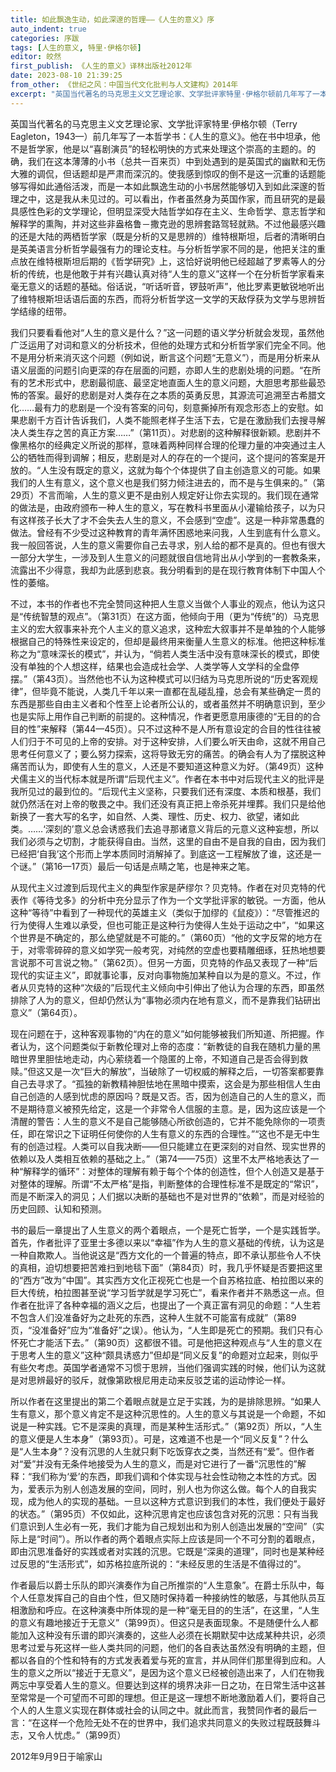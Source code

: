 ```yaml
---
title: 如此飘逸生动，如此深邃的哲理——《人生的意义》序
auto_indent: true
categories: 序跋
tags: [人生的意义, 特里·伊格尔顿]
editor: 皎然
first_publish: 《人生的意义》译林出版社2012年
date: 2023-08-10 21:39:25
from_other: 《世纪之风：中国当代文化批判与人文建构》2014年
excerpt: "英国当代著名的马克思主义文艺理论家、文学批评家特里·伊格尔顿前几年写了一本哲学书：《人生的意义》。他在书中坦承，他不是哲学家，他是以“喜剧演员”的轻松明快的方式来处理这个崇高的主题的。的确，我们在这本薄薄的小书（总共一百来页）中到处遇到的是英国式的幽默和无伤大雅的调侃，但话题却是严肃而深沉的。使我感到惊叹的倒不是这一沉重的话题能够写得如此通俗活泼，而是一本如此飘逸生动的小书居然能够切入到如此深邃的哲理之中，这是我从未见过的。可以看出，作者虽然身为英国作家，而且研究的是最具感性色彩的文学理论，但明显深受大陆哲学如存在主义、生命哲学、意志哲学和解释学的熏陶，并对这些非盎格鲁－撒克逊的思辨套路驾轻就熟。"
---
```

英国当代著名的马克思主义文艺理论家、文学批评家特里·伊格尔顿（Terry Eagleton，1943—）前几年写了一本哲学书：《人生的意义》。他在书中坦承，他不是哲学家，他是以“喜剧演员”的轻松明快的方式来处理这个崇高的主题的。的确，我们在这本薄薄的小书（总共一百来页）中到处遇到的是英国式的幽默和无伤大雅的调侃，但话题却是严肃而深沉的。使我感到惊叹的倒不是这一沉重的话题能够写得如此通俗活泼，而是一本如此飘逸生动的小书居然能够切入到如此深邃的哲理之中，这是我从未见过的。可以看出，作者虽然身为英国作家，而且研究的是最具感性色彩的文学理论，但明显深受大陆哲学如存在主义、生命哲学、意志哲学和解释学的熏陶，并对这些非盎格鲁－撒克逊的思辨套路驾轻就熟。不过他最感兴趣的还是大陆的两栖哲学家（既是分析的又是思辨的）维特根斯坦，后者的清晰明白是英美语言分析哲学最强有力的理论支柱。与分析哲学家不同的是，他把关注的重点放在维特根斯坦后期的《哲学研究》上，这恰好说明他已经超越了罗素等人的分析的传统，也是他敢于并有兴趣认真对待“人生的意义”这样一个在分析哲学家看来毫无意义的话题的基础。俗话说，“听话听音，锣鼓听声”，他比罗素更敏锐地听出了维特根斯坦话语后面的东西，而将分析哲学这一文学的天敌俘获为文学与思辨哲学结缘的纽带。

我们只要看看他对“人生的意义是什么？”这一问题的语义学分析就会发现，虽然他广泛运用了对词和意义的分析技术，但他的处理方式和分析哲学家们完全不同。他不是用分析来消灭这个问题（例如说，断言这个问题“无意义”），而是用分析来从语义层面的问题引向更深的存在层面的问题，亦即人生的悲剧处境的问题。“在所有的艺术形式中，悲剧最彻底、最坚定地直面人生的意义问题，大胆思考那些最恐怖的答案。最好的悲剧是对人类存在之本质的英勇反思，其源流可追溯至古希腊文化……最有力的悲剧是一个没有答案的问句，刻意撕掉所有观念形态上的安慰。如果悲剧千方百计告诉我们，人类不能照老样子生活下去，它是在激励我们去搜寻解决人类生存之苦的真正方案……”（第11页）。对悲剧的这种解释很新颖。悲剧并不像黑格尔的经典定义所说的那样，意味着两种同样合理的伦理力量的冲突通过主人公的牺牲而得到调解；相反，悲剧是对人的存在的一个提问，这个提问的答案是开放的。“人生没有既定的意义，这就为每个个体提供了自主创造意义的可能。如果我们的人生有意义，这个意义也是我们努力倾注进去的，而不是与生俱来的。”（第29页）不言而喻，人生的意义更不是由别人规定好让你去实现的。我们现在通常的做法是，由政府颁布一种人生的意义，写在教科书里面从小灌输给孩子，以为只有这样孩子长大了才不会失去人生的意义，不会感到“空虚”。这是一种非常愚蠢的做法。曾经有不少受过这种教育的青年满怀困惑地来问我，人生到底有什么意义。我一般回答说，人生的意义需要你自己去寻求，别人给的都不是真的。但也有很大一部分大学生，一涉及到人生意义的问题就很自信地背出从小学到的一套教条来，流露出不少得意，我却为此感到悲哀。我分明看到的是在现行教育体制下中国人个性的萎缩。

不过，本书的作者也不完全赞同这种把人生意义当做个人事业的观点，他认为这只是“传统智慧的观点”。（第31页）在这方面，他倾向于用（更为“传统”的）马克思主义的宏大叙事来补充个人主义的意义追求，这种宏大叙事并不是单独的个人能够根据自己的特殊性来设定的，但却是最终用来衡量人生意义的标准。他把这种标准称之为“意味深长的模式”，并认为，“倘若人类生活中没有意味深长的模式，即使没有单独的个人想这样，结果也会造成社会学、人类学等人文学科的全盘停摆。”（第43页）。当然他也不认为这种模式可以归结为马克思所说的“历史客观规律”，但毕竟不能说，人类几千年以来一直都在乱碰乱撞，总会有某些确定一贯的东西是那些自由主义者和个性至上论者所公认的，或者虽然并不明确意识到，至少也是实际上用作自己判断的前提的。这种情况，作者更愿意用康德的“无目的的合目的性”来解释（第44—45页）。只不过这种不是人所有意设定的合目的性往往被人们归于不可见的上帝的安排。对于这种安排，人们要么听天由命，这就不用自己思考任何意义了；要么努力探索，这将导致无穷的痛苦。的确会有人为了摆脱这种痛苦而认为，即使有人生的意义，人还是不要知道这种意义为好。（第49页）这种犬儒主义的当代标本就是所谓“后现代主义”。作者在本书中对后现代主义的批评是我所见过的最到位的。“后现代主义坚称，只要我们还有深度、本质和根基，我们就仍然活在对上帝的敬畏之中。我们还没有真正把上帝杀死并埋葬。我们只是给他新换了一套大写的名字，如自然、人类、理性、历史、权力、欲望，诸如此类。……‘深刻的’意义总会诱惑我们去追寻那诸意义背后的元意义这种妄想，所以我们必须与之切割，才能获得自由。当然，这里的自由不是自我的自由，因为我们已经把‘自我’这个形而上学本质同时消解掉了。到底这一工程解放了谁，这还是一个谜。”（第16—17页）最后一句话是点睛之笔，也是神来之笔。

从现代主义过渡到后现代主义的典型作家是萨缪尔？贝克特。作者在对贝克特的代表作《等待戈多》的分析中充分显示了作为一个文学批评家的敏锐。一方面，他从这种“等待”中看到了一种现代的英雄主义（类似于加缪的《鼠疫》）：“尽管推迟的行为使得人生难以承受，但也可能正是这种行为使得人生处于运动之中”，“如果这个世界是不确定的，那么绝望就是不可能的。”（第60页）“他的文字反常的地方在于，对零零碎碎的意义如学究一般考究，对纯然的空虚也要精雕细琢，狂热地想要言说那不可言说之物。”（第62页）。但另一方面，贝克特的作品又表现了一种“后现代的实证主义”，即就事论事，反对向事物施加某种自以为是的意义。不过，作者从贝克特的这种“次级的”后现代主义倾向中引伸出了他认为合理的东西，即虽然排除了人为的意义，但却仍然认为“事物必须内在地有意义，而不是靠我们钻研出意义”（第64页）。

现在问题在于，这种客观事物的“内在的意义”如何能够被我们所知道、所把握。作者认为，这个问题类似于新教伦理对上帝的态度：“新教徒的自我在随机力量的黑暗世界里胆怯地走动，内心萦绕着一个隐匿的上帝，不知道自己是否会得到救赎。”但这又是一次“巨大的解放”，当破除了一切权威的解释之后，一切答案都要靠自己去寻求了。“孤独的新教精神胆怯地在黑暗中摸索，这会是为那些相信人生由自己创造的人感到忧虑的原因吗？既是又否。否，因为创造自己的人生的意义，而不是期待意义被预先给定，这是一个非常令人信服的主意。是，因为这应该是一个清醒的警告：人生的意义不是自己能够随心所欲创造的，它并不能免除你的一项责任，即在常识之下证明任何使你的人生有意义的东西的合理性。”“这也不是无中生有的创造过程。人类可以自我决断——但只能建立在更深刻的对自然、现实世界的依赖以及人类相互依赖的基础之上。”（第74——75页）这里不太严格地表达了一种“解释学的循环”：对整体的理解有赖于每个个体的创造性，但个人创造又是基于对整体的理解。所谓“不太严格”是指，判断整体的合理性标准不是既定的“常识”，而是不断深入的洞见；人们据以决断的基础也不是对世界的“依赖”，而是对经验的历史回顾、认知和预测。

书的最后一章提出了人生意义的两个着眼点，一个是死亡哲学，一个是实践哲学。首先，作者批评了亚里士多德以来以“幸福”作为人生的意义基础的传统，认为这是一种自欺欺人。当他说这是“西方文化的一个普遍的特点，即不承认那些令人不快的真相，迫切想要把苦难扫到地毯下面”（第84页）时，我几乎怀疑是否要把这里的“西方”改为“中国”。其实西方文化正视死亡也是一个自苏格拉底、柏拉图以来的巨大传统，柏拉图甚至说“学习哲学就是学习死亡”，看来作者并不熟悉这一点。但作者在批评了各种幸福的涵义之后，也提出了一个真正富有洞见的命题：“人生若不包含人们没准备好为之赴死的东西，这种人生就不可能富有成就”（第89页，“没准备好”应为“准备好”之误）。他认为，“人生即是死亡的预期。我们只有心怀死亡才能活下去。”（第90页）这都很不错。可是他把这种观点与“人生的意义在于思考人生的意义”这种“颇具诱惑力”但却是“同义反复”的命题对立起来，则似乎有些欠考虑。英国学者通常不习惯于思辨，当他们强调实践的时候，他们认为这就是对思辨最好的驳斥，就像第欧根尼用走动来反驳芝诺的运动悖论一样。

所以作者在这里提出的第二个着眼点就是立足于实践，为的是排除思辨。“如果人生有意义，那个意义肯定不是这种沉思性的。人生的意义与其说是一个命题，不如说是一种实践。它不是深奥的真理，而是某种生活形式。”（第92页）所以，“人生的意义便是人生本身”（第93页）。可是，这难道不也是一个“同义反复”？什么是“人生本身”？没有沉思的人生就只剩下吃饭穿衣之类，当然还有“爱”。但作者对“爱”并没有无条件地接受为人生的意义，而是对它进行了一番“沉思性的”解释：“我们称为‘爱’的东西，即我们调和个体实现与社会性动物之本性的方式。因为，爱表示为别人创造发展的空间，同时，别人也为你这么做。每个人的自我实现，成为他人的实现的基础。一旦以这种方式意识到我们的本性，我们便处于最好的状态。”（第95页）不仅如此，这种沉思肯定也应该包含对死的沉思：只有当我们意识到人生必有一死，我们才能为自己规划出和为别人创造出发展的“空间”（实际上是“时间”）。所以作者的两个着眼点实际上应该是同一个不可分割的着眼点，即由沉思准备好的实践或者对实践的沉思。它既是“深奥的道理”，同时也是某种经过反思的“生活形式”，如苏格拉底所说的：“未经反思的生活是不值得过的”。

作者最后以爵士乐队的即兴演奏作为自己所推崇的“人生意象”。在爵士乐队中，每个人任意发挥自己的自由个性，但又随时保持着一种接纳性的敏感，与其他队员互相激励和呼应。在这种演奏中所体现的是一种“毫无目的的生活”，在这里，“人生的意义有趣地接近于无意义”（第99页）。但这只是表面现象。不是随便什么人都能加入这种没有乐谱的即兴演奏的，这些人必须在长期默契中达成某种共识，必须思考过爱与死这样一些人类共同的问题，他们的各自表达虽然没有明确的主题，但都以各自的个性和特有的方式发表着爱与死的宣言，并从同伴们那里得到应和。人生的意义之所以“接近于无意义”，是因为这个意义已经被创造出来了，人们在物我两忘中享受着人生的意义。但要达到这样的境界决非一日之功，在日常生活中这甚至常常是一个可望而不可即的理想。但正是这一理想不断地激励着人们，要将自己个人的人生意义实现在群体或社会的认同之中。就此而言，我赞同作者的最后一言：“在这样一个危险无处不在的世界中，我们追求共同意义的失败过程既鼓舞斗志，又令人忧虑。”（第99页）

2012年9月9日于喻家山
